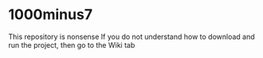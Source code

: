 # 1000minus7
 This repository is nonsense
If you do not understand how to download and run the project, then go to the Wiki tab

